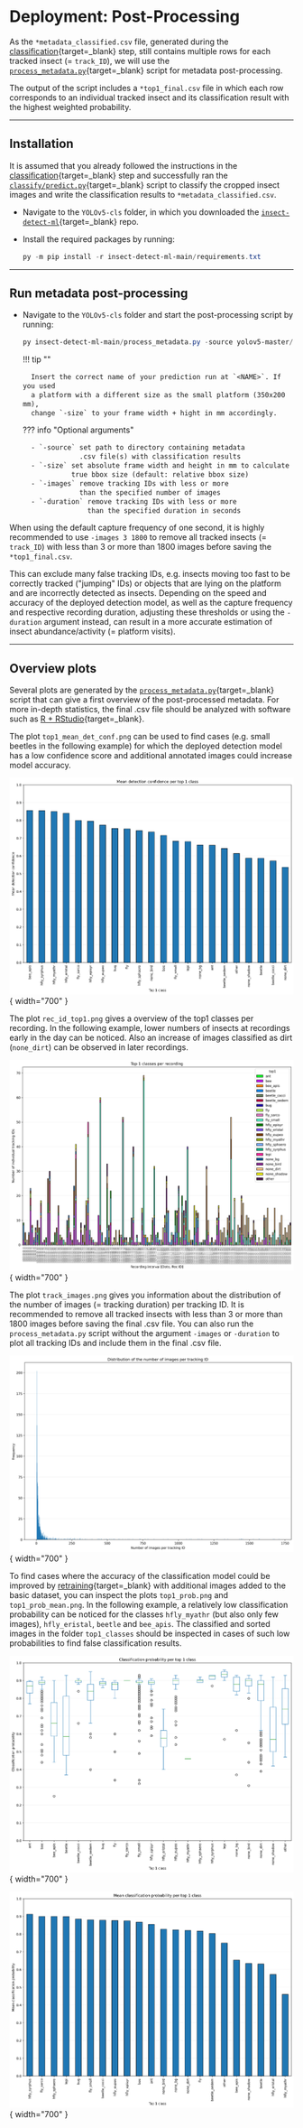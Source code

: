 # Deployment: Post-Processing

As the `*metadata_classified.csv` file, generated during the
[classification](classification.md){target=_blank} step, still contains
multiple rows for each tracked insect (= `track_ID`), we will use the
[`process_metadata.py`](https://github.com/maxsitt/insect-detect-ml/blob/main/process_metadata.py){target=_blank}
script for metadata post-processing.

The output of the script includes a `*top1_final.csv` file in which each row
corresponds to an individual tracked insect and its classification result
with the highest weighted probability.

---

## Installation

It is assumed that you already followed the instructions in the
[classification](classification.md){target=_blank} step and successfully ran the
[`classify/predict.py`](https://github.com/maxsitt/yolov5/blob/master/classify/predict.py){target=_blank}
script to classify the cropped insect images and write the classification
results to `*metadata_classified.csv`.

- Navigate to the `YOLOv5-cls` folder, in which you downloaded the
  [`insect-detect-ml`](https://github.com/maxsitt/insect-detect-ml){target=_blank} repo.
- Install the required packages by running:

    ``` powershell
    py -m pip install -r insect-detect-ml-main/requirements.txt
    ```

---

## Run metadata post-processing

- Navigate to the `YOLOv5-cls` folder and start the post-processing script by running:

    ``` powershell
    py insect-detect-ml-main/process_metadata.py -source yolov5-master/runs/predict-cls/<NAME>/results -size 350 200 -images 3 1800
    ```

    !!! tip ""

        Insert the correct name of your prediction run at `<NAME>`. If you used
        a platform with a different size as the small platform (350x200 mm),
        change `-size` to your frame width + hight in mm accordingly.

    ??? info "Optional arguments"

        - `-source` set path to directory containing metadata
                    .csv file(s) with classification results
        - `-size` set absolute frame width and height in mm to calculate
                  true bbox size (default: relative bbox size)
        - `-images` remove tracking IDs with less or more
                    than the specified number of images
        - `-duration` remove tracking IDs with less or more
                      than the specified duration in seconds

When using the default capture frequency of one second, it is highly recommended
to use `-images 3 1800` to remove all tracked insects (= `track_ID`) with less
than 3 or more than 1800 images before saving the `*top1_final.csv`.

This can exclude many false tracking IDs, e.g. insects moving too fast to be
correctly tracked ("jumping" IDs) or objects that are lying on the platform and
are incorrectly detected as insects. Depending on the speed and accuracy of the
deployed detection model, as well as the capture frequency and respective recording
duration, adjusting these thresholds or using the `-duration` argument instead, can
result in a more accurate estimation of insect abundance/activity (= platform visits).

---

## Overview plots

Several plots are generated by the
[`process_metadata.py`](https://github.com/maxsitt/insect-detect-ml/blob/main/process_metadata.py){target=_blank}
script that can give a first overview of the post-processed metadata. For more
in-depth statistics, the final .csv file should be analyzed with software such
as [R + RStudio](https://posit.co/download/rstudio-desktop/){target=_blank}.

The plot `top1_mean_det_conf.png` can be used to find cases (e.g. small beetles
in the following example) for which the deployed detection model has a low
confidence score and additional annotated images could increase model accuracy.

![Plot mean detection confidence](assets/images/top1_mean_det_conf.png){ width="700" }

The plot `rec_id_top1.png` gives a overview of the top1 classes per
recording. In the following example, lower numbers of insects at recordings
early in the day can be noticed. Also an increase of images classified as
dirt (`none_dirt`) can be observed in later recordings.

![Plot top1 classes per recording](assets/images/top1_per_rec.png){ width="700" }

The plot `track_images.png` gives you information about the distribution of
the number of images (= tracking duration) per tracking ID. It is recommended
to remove all tracked insects with less than 3 or more than 1800 images before
saving the final .csv file. You can also run the `process_metadata.py` script
without the argument `-images` or `-duration` to plot all tracking IDs and
include them in the final .csv file.

![Plot images per tracking ID](assets/images/imgs_per_track.png){ width="700" }

To find cases where the accuracy of the classification model could be improved by
[retraining](../modeltraining/train_classification.md){target=_blank} with
additional images added to the basic dataset, you can inspect the plots
`top1_prob.png` and `top1_prob_mean.png`. In the following example, a relatively
low classification probability can be noticed for the classes `hfly_myathr` (but
also only few images), `hfly_eristal`, `beetle` and `bee_apis`. The classified
and sorted images in the folder `top1_classes` should be inspected in cases of
such low probabilities to find false classification results.

![Boxplot prob per top1 class](assets/images/top1_prob.png){ width="700" }

![Plot mean prob per top1 class](assets/images/top1_prob_mean.png){ width="700" }
